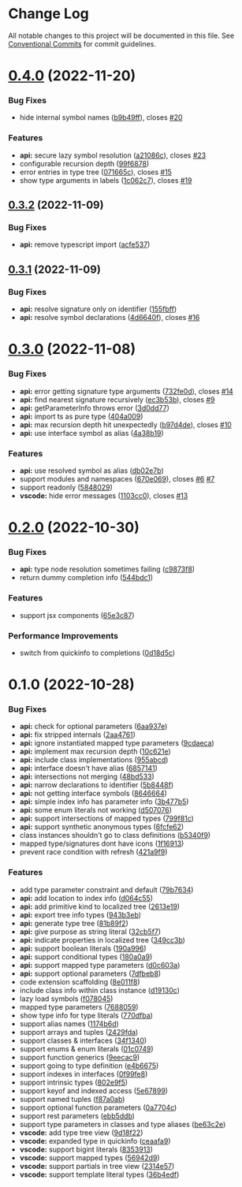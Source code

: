 # Change Log

All notable changes to this project will be documented in this file.
See [Conventional Commits](https://conventionalcommits.org) for commit guidelines.

# [0.4.0](https://github.com/mxsdev/ts-expand-type/compare/v0.3.3...v0.4.0) (2022-11-20)

### Bug Fixes

-   hide internal symbol names ([b9b49ff](https://github.com/mxsdev/ts-expand-type/commit/b9b49ff12cd4c3caf3529843bf7c43a4482b2e9a)), closes [#20](https://github.com/mxsdev/ts-expand-type/issues/20)

### Features

-   **api:** secure lazy symbol resolution ([a21086c](https://github.com/mxsdev/ts-expand-type/commit/a21086c66062d7b4e2a94d3162c9cbe71193323f)), closes [#23](https://github.com/mxsdev/ts-expand-type/issues/23)
-   configurable recursion depth ([99f6878](https://github.com/mxsdev/ts-expand-type/commit/99f68782b7e6b5c295338e4bbc3b0092cbe9c7ae))
-   error entries in type tree ([071665c](https://github.com/mxsdev/ts-expand-type/commit/071665c82bbeeb0fb08c4cc87c140a0d8c6ac046)), closes [#15](https://github.com/mxsdev/ts-expand-type/issues/15)
-   show type arguments in labels ([1c062c7](https://github.com/mxsdev/ts-expand-type/commit/1c062c78b4ac93d2faa2c7d35b56b340296c666f)), closes [#19](https://github.com/mxsdev/ts-expand-type/issues/19)

## [0.3.2](https://github.com/mxsdev/ts-expand-type/compare/v0.3.1...v0.3.2) (2022-11-09)

### Bug Fixes

-   **api:** remove typescript import ([acfe537](https://github.com/mxsdev/ts-expand-type/commit/acfe5371483dc3a8ead50875c14aab65b353abba))

## [0.3.1](https://github.com/mxsdev/ts-expand-type/compare/v0.3.0...v0.3.1) (2022-11-09)

### Bug Fixes

-   **api:** resolve signature only on identifier ([155fbff](https://github.com/mxsdev/ts-expand-type/commit/155fbfffada7e30495b3f01d8bbf4cf33af17209))
-   **api:** resolve symbol declarations ([4d6640f](https://github.com/mxsdev/ts-expand-type/commit/4d6640f76d2c38bd3f92687297032ce7632e220f)), closes [#16](https://github.com/mxsdev/ts-expand-type/issues/16)

# [0.3.0](https://github.com/mxsdev/ts-expand-type/compare/v0.2.0...v0.3.0) (2022-11-08)

### Bug Fixes

-   **api:** error getting signature type arguments ([732fe0d](https://github.com/mxsdev/ts-expand-type/commit/732fe0dc034c834aaf495aee04ec286786a54275)), closes [#14](https://github.com/mxsdev/ts-expand-type/issues/14)
-   **api:** find nearest signature recursively ([ec3b53b](https://github.com/mxsdev/ts-expand-type/commit/ec3b53bf83abe3d175ac1c44a1b14e2396eb37d7)), closes [#9](https://github.com/mxsdev/ts-expand-type/issues/9)
-   **api:** getParameterInfo throws error ([3d0dd77](https://github.com/mxsdev/ts-expand-type/commit/3d0dd77bd587a596c741908bbc4f1dc8ccec8ffa))
-   **api:** import ts as pure type ([404a009](https://github.com/mxsdev/ts-expand-type/commit/404a0096d582b90ae8ec6de18e9c918e2a394482))
-   **api:** max recursion depth hit unexpectedly ([b97d4de](https://github.com/mxsdev/ts-expand-type/commit/b97d4deea9a68fbc97fc80f4af47965ecbf0ce44)), closes [#10](https://github.com/mxsdev/ts-expand-type/issues/10)
-   **api:** use interface symbol as alias ([4a38b19](https://github.com/mxsdev/ts-expand-type/commit/4a38b19ab86f6f47216c3381b7b25ec7286fb10a))

### Features

-   **api:** use resolved symbol as alias ([db02e7b](https://github.com/mxsdev/ts-expand-type/commit/db02e7ba7e1ad72eb79b6d41a5a5c5ca014b21b9))
-   support modules and namespaces ([670e069](https://github.com/mxsdev/ts-expand-type/commit/670e06970baf7040471aa5967a974a0d521f415a)), closes [#6](https://github.com/mxsdev/ts-expand-type/issues/6) [#7](https://github.com/mxsdev/ts-expand-type/issues/7)
-   support readonly ([5848029](https://github.com/mxsdev/ts-expand-type/commit/5848029cfbe116727efa9ed28cc728ebb6dac544))
-   **vscode:** hide error messages ([1103cc0](https://github.com/mxsdev/ts-expand-type/commit/1103cc0604dd05588cd17b3b46a8744aa6554477)), closes [#13](https://github.com/mxsdev/ts-expand-type/issues/13)

# [0.2.0](https://github.com/mxsdev/ts-expand-type/compare/v0.1.0...v0.2.0) (2022-10-30)

### Bug Fixes

-   **api:** type node resolution sometimes failing ([c9873f8](https://github.com/mxsdev/ts-expand-type/commit/c9873f8368dea2fc715fd78ee7cda9bda892b214))
-   return dummy completion info ([544bdc1](https://github.com/mxsdev/ts-expand-type/commit/544bdc149b7d4e7d5f44048749ebf3ce834c829b))

### Features

-   support jsx components ([65e3c87](https://github.com/mxsdev/ts-expand-type/commit/65e3c87d2f6b8017265bd455265056b06bb0e1db))

### Performance Improvements

-   switch from quickinfo to completions ([0d18d5c](https://github.com/mxsdev/ts-expand-type/commit/0d18d5cd4538d04c94a94da7452754f695cfacf9))

# 0.1.0 (2022-10-28)

### Bug Fixes

-   **api:** check for optional parameters ([6aa937e](https://github.com/mxsdev/ts-expand-type/commit/6aa937eeea972729303e95bc5b3ffcd63cab3f81))
-   **api:** fix stripped internals ([2aa4761](https://github.com/mxsdev/ts-expand-type/commit/2aa4761af5950393115cb14ef3445291173d6436))
-   **api:** ignore instantiated mapped type parameters ([9cdaeca](https://github.com/mxsdev/ts-expand-type/commit/9cdaeca85c7cb6b618de74d1e54bfe37e84e01cf))
-   **api:** implement max recursion depth ([10c621e](https://github.com/mxsdev/ts-expand-type/commit/10c621e5af85e65716524822b621ee48c728d6af))
-   **api:** include class implementations ([955abcd](https://github.com/mxsdev/ts-expand-type/commit/955abcd270a9af22c25d832de60fe4289b8a4fc9))
-   **api:** interface doesn't have alias ([6857141](https://github.com/mxsdev/ts-expand-type/commit/6857141eac4062088e31593906bd8e7a683d40e2))
-   **api:** intersections not merging ([48bd533](https://github.com/mxsdev/ts-expand-type/commit/48bd5336cc69d7310032deab13bd9a58604130b0))
-   **api:** narrow declarations to identifier ([5b8448f](https://github.com/mxsdev/ts-expand-type/commit/5b8448f4f3afdf7b827fbdf833d446040731fa3a))
-   **api:** not getting interface symbols ([8646664](https://github.com/mxsdev/ts-expand-type/commit/8646664b0b7f5217e3659b3e8b33470bdce4dcb7))
-   **api:** simple index info has parameter info ([3b477b5](https://github.com/mxsdev/ts-expand-type/commit/3b477b587d1342f2fe79f5d3061b37fb879bf249))
-   **api:** some enum literals not working ([d507076](https://github.com/mxsdev/ts-expand-type/commit/d507076adcbcfe414818e8a46dbb736bbfe3907e))
-   **api:** support intersections of mapped types ([799f81c](https://github.com/mxsdev/ts-expand-type/commit/799f81c2883464a231aacb9841215a01e83ca5b2))
-   **api:** support synthetic anonymous types ([6fcfe62](https://github.com/mxsdev/ts-expand-type/commit/6fcfe62c358f81969efa44c6889323a8bbc18266))
-   class instances shouldn't go to class definitions ([b5340f9](https://github.com/mxsdev/ts-expand-type/commit/b5340f9247392fdef65d143ced9b116e4b776b8a))
-   mapped type/signatures dont have icons ([1f16913](https://github.com/mxsdev/ts-expand-type/commit/1f169138911c83b8c3e4cf604a22fb48ab1ef247))
-   prevent race condition with refresh ([421a9f9](https://github.com/mxsdev/ts-expand-type/commit/421a9f962f610fe7ba8fd0d3eeb63e939248bd14))

### Features

-   add type parameter constraint and default ([79b7634](https://github.com/mxsdev/ts-expand-type/commit/79b763450972d9f38dc7c8262e70386fd513ebc3))
-   **api:** add location to index info ([d064c55](https://github.com/mxsdev/ts-expand-type/commit/d064c553484437b66d989ccca246da7fa67a1a25))
-   **api:** add primitive kind to localized tree ([2613e19](https://github.com/mxsdev/ts-expand-type/commit/2613e191a8b6d97c45041bfc5ddd036905f5dd67))
-   **api:** export tree info types ([943b3eb](https://github.com/mxsdev/ts-expand-type/commit/943b3ebb6ec2f5b34db0a273389b7a43cb9bec32))
-   **api:** generate type tree ([81b89f2](https://github.com/mxsdev/ts-expand-type/commit/81b89f2f4acf0bfe557d2c0423f9200f9d833546))
-   **api:** give purpose as string literal ([32cb5f7](https://github.com/mxsdev/ts-expand-type/commit/32cb5f79dcbce37ced4766a1d252b5c856b0be38))
-   **api:** indicate properties in localized tree ([349cc3b](https://github.com/mxsdev/ts-expand-type/commit/349cc3b071dde70bcc3660ae146d46658fa8a517))
-   **api:** support boolean literals ([190a996](https://github.com/mxsdev/ts-expand-type/commit/190a9962aef42b71fa694e40e597acc873a06523))
-   **api:** support conditional types ([180a0a9](https://github.com/mxsdev/ts-expand-type/commit/180a0a9b71de0b7a5e2bd67a06505ea96e277d12))
-   **api:** support mapped type parameters ([d0c603a](https://github.com/mxsdev/ts-expand-type/commit/d0c603a2075adfe65033bd16a67133640eec8352))
-   **api:** support optional parameters ([7dfbeb8](https://github.com/mxsdev/ts-expand-type/commit/7dfbeb86c7e38b86211d4bd12c72fdefda718d03))
-   code extension scaffolding ([8e011f8](https://github.com/mxsdev/ts-expand-type/commit/8e011f808ad2d8e7e71fa874664e0c8a5eb88b72))
-   include class info within class instance ([d19130c](https://github.com/mxsdev/ts-expand-type/commit/d19130cd865f9214b2737353c50c36adc71c8ad4))
-   lazy load symbols ([f078045](https://github.com/mxsdev/ts-expand-type/commit/f0780452a722da283a2bce8107e79fe23b4dc1fd))
-   mapped type parameters ([7688059](https://github.com/mxsdev/ts-expand-type/commit/76880597ac5ad4fd1f1d60cfb239d8d29f942616))
-   show type info for type literals ([770dfba](https://github.com/mxsdev/ts-expand-type/commit/770dfba77aa8265927785aac7e8e76006eee7303))
-   support alias names ([1174b6d](https://github.com/mxsdev/ts-expand-type/commit/1174b6dba6579dc4606b06054763bd8f3c2c4a32))
-   support arrays and tuples ([2429fda](https://github.com/mxsdev/ts-expand-type/commit/2429fdac148a5c8c32843fd19a214c283d952e35))
-   support classes & interfaces ([34f1340](https://github.com/mxsdev/ts-expand-type/commit/34f134059680c956b6051bfc05fa71f0db0b2fb7))
-   support enums & enum literals ([01c0749](https://github.com/mxsdev/ts-expand-type/commit/01c074979abd3870bcb0e47c987a0fac26211439))
-   support function generics ([9eecac9](https://github.com/mxsdev/ts-expand-type/commit/9eecac908c20e514dfab1b98b26111649872026c))
-   support going to type definition ([e4b6675](https://github.com/mxsdev/ts-expand-type/commit/e4b66757d7157cd485876b43fca382007c4406e7))
-   support indexes in interfaces ([0f99fe8](https://github.com/mxsdev/ts-expand-type/commit/0f99fe8cad5a5843483b4b402383284833bb6809))
-   support intrinsic types ([802e9f5](https://github.com/mxsdev/ts-expand-type/commit/802e9f512139c8c0859c9293aecabf40ac8a7fd4))
-   support keyof and indexed access ([5e67899](https://github.com/mxsdev/ts-expand-type/commit/5e6789924cd2d0184e3462645a3fe3ff3a6fd0d0))
-   support named tuples ([f87a0ab](https://github.com/mxsdev/ts-expand-type/commit/f87a0ab285609ab56f81fd5696a2fa4b8e012bad))
-   support optional function parameters ([0a7704c](https://github.com/mxsdev/ts-expand-type/commit/0a7704ccb882ed35e596b4221d22373a44b5fe9b))
-   support rest parameters ([ebb5ddb](https://github.com/mxsdev/ts-expand-type/commit/ebb5ddba158f797dc73e171eef92141cbfe19e78))
-   support type parameters in classes and type aliases ([be63c2e](https://github.com/mxsdev/ts-expand-type/commit/be63c2e01439c77c6e682618288d456e7aeea1ef))
-   **vscode:** add type tree view ([9d18f22](https://github.com/mxsdev/ts-expand-type/commit/9d18f220404cf68259ac34226eef0ad5a5c4627c))
-   **vscode:** expanded type in quickinfo ([ceaafa9](https://github.com/mxsdev/ts-expand-type/commit/ceaafa9b04efe208e0ad9a2ff5c47d0d17a60847))
-   **vscode:** support bigint literals ([8353913](https://github.com/mxsdev/ts-expand-type/commit/8353913670425608351b2a8110bdfa83c284cbdb))
-   **vscode:** support mapped types ([56942d9](https://github.com/mxsdev/ts-expand-type/commit/56942d927cbf86d3b54aa175f65add9afecdc4d3))
-   **vscode:** support partials in tree view ([2314e57](https://github.com/mxsdev/ts-expand-type/commit/2314e57583c26e60485d6535ec0c1776b2a80efa))
-   **vscode:** support template literal types ([36b4edf](https://github.com/mxsdev/ts-expand-type/commit/36b4edf24b761b59734029d9f1232d489e0c8e1a))
